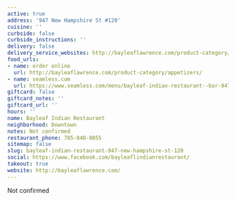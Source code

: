 ```yaml
---
active: true
address: '947 New Hampshire St #120'
cuisine: ''
curbside: false
curbside_instructions: ''
delivery: false
delivery_service_websites: http://bayleaflawrence.com/product-category/appetizers/
food_urls:
- name: order online
  url: http://bayleaflawrence.com/product-category/appetizers/
- name: seamless.com
  url: https://www.seamless.com/menu/bayleaf-indian-restaurant--bar-947-new-hampshire-st-lawrence/332871
giftcard: false
giftcard_notes: ''
giftcard_url: ''
hours: ''
name: Bayleaf Indian Restaurant
neighborhood: Downtown
notes: Not confirmed
restaurant_phone: 785-840-0855
sitemap: false
slug: bayleaf-indian-restaurant-947-new-hampshire-st-120
social: https://www.facebook.com/bayleaflindianrestaurant/
takeout: true
website: http://bayleaflawrence.com/
---
```


Not confirmed